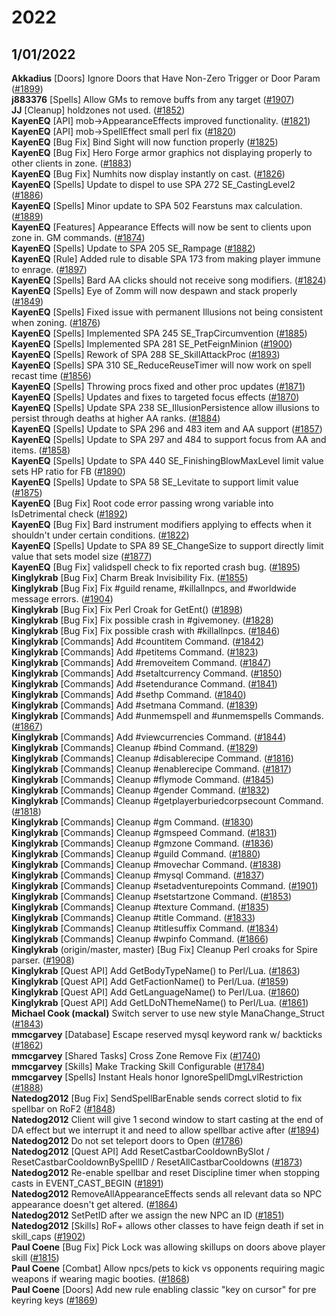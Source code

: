 # 2022

## 1/01/2022

**Akkadius** [Doors] Ignore Doors that Have Non-Zero Trigger or Door Param ([#1899](https://github.com/EQEmu/Server/pull/1899))  
**j883376** [Spells] Allow GMs to remove buffs from any target ([#1907](https://github.com/EQEmu/Server/pull/1907))  
**JJ** [Cleanup] holdzones not used. ([#1852](https://github.com/EQEmu/Server/pull/1852))  
**KayenEQ** [API] mob->AppearanceEffects improved functionality. ([#1821](https://github.com/EQEmu/Server/pull/1821))  
**KayenEQ** [API] mob->SpellEffect small perl fix ([#1820](https://github.com/EQEmu/Server/pull/1820))  
**KayenEQ** [Bug Fix] Bind Sight will now function properly ([#1825](https://github.com/EQEmu/Server/pull/1825))  
**KayenEQ** [Bug Fix] Hero Forge armor graphics not displaying properly to other clients in zone. ([#1883](https://github.com/EQEmu/Server/pull/1883))  
**KayenEQ** [Bug Fix] Numhits now display instantly on cast. ([#1826](https://github.com/EQEmu/Server/pull/1826))  
**KayenEQ** [Spells] Update to dispel to use SPA 272 SE_CastingLevel2 ([#1886](https://github.com/EQEmu/Server/pull/1886))  
**KayenEQ** [Spells] Minor update to SPA 502 Fearstuns max calculation. ([#1889](https://github.com/EQEmu/Server/pull/1889))  
**KayenEQ** [Features] Appearance Effects will now be sent to clients upon zone in. GM commands. ([#1874](https://github.com/EQEmu/Server/pull/1874))  
**KayenEQ** [Spells] Update to SPA 205 SE_Rampage ([#1882](https://github.com/EQEmu/Server/pull/1882))  
**KayenEQ** [Rule] Added rule to disable SPA 173 from making player immune to enrage. ([#1897](https://github.com/EQEmu/Server/pull/1897))  
**KayenEQ** [Spells] Bard AA clicks should not receive song modifiers. ([#1824](https://github.com/EQEmu/Server/pull/1824))  
**KayenEQ** [Spells] Eye of Zomm will now despawn and stack properly ([#1849](https://github.com/EQEmu/Server/pull/1849))  
**KayenEQ** [Spells] Fixed issue with permanent Illusions not being consistent when zoning. ([#1876](https://github.com/EQEmu/Server/pull/1876))  
**KayenEQ** [Spells] Implemented SPA 245 SE_TrapCircumvention ([#1885](https://github.com/EQEmu/Server/pull/1885))  
**KayenEQ** [Spells] Implemented SPA 281 SE_PetFeignMinion ([#1900](https://github.com/EQEmu/Server/pull/1900))  
**KayenEQ** [Spells] Rework of SPA 288 SE_SkillAttackProc ([#1893](https://github.com/EQEmu/Server/pull/1893))  
**KayenEQ** [Spells] SPA 310 SE_ReduceReuseTimer will now work on spell recast time ([#1856](https://github.com/EQEmu/Server/pull/1856))  
**KayenEQ** [Spells] Throwing procs fixed and other proc updates ([#1871](https://github.com/EQEmu/Server/pull/1871))  
**KayenEQ** [Spells] Updates and fixes to targeted focus effects ([#1870](https://github.com/EQEmu/Server/pull/1870))  
**KayenEQ** [Spells] Update SPA 238 SE_IllusionPersistence allow illusions to persist through deaths at higher AA ranks. ([#1884](https://github.com/EQEmu/Server/pull/1884))  
**KayenEQ** [Spells] Update to SPA 296 and 483 item and AA support ([#1857](https://github.com/EQEmu/Server/pull/1857))  
**KayenEQ** [Spells] Update to SPA 297 and 484 to support focus from AA and items. ([#1858](https://github.com/EQEmu/Server/pull/1858))  
**KayenEQ** [Spells] Update to SPA 440 SE_FinishingBlowMaxLevel limit value sets HP ratio for FB ([#1890](https://github.com/EQEmu/Server/pull/1890))  
**KayenEQ** [Spells] Update to SPA 58 SE_Levitate to support limit value ([#1875](https://github.com/EQEmu/Server/pull/1875))  
**KayenEQ** [Bug Fix] Root code error passing wrong variable into IsDetrimental check ([#1892](https://github.com/EQEmu/Server/pull/1892))  
**KayenEQ** [Bug Fix] Bard instrument modifiers applying to effects when it shouldn't under certain conditions. ([#1822](https://github.com/EQEmu/Server/pull/1822))  
**KayenEQ** [Spells] Update to SPA 89 SE_ChangeSize to support directly limit value that sets model size ([#1877](https://github.com/EQEmu/Server/pull/1877))  
**KayenEQ** [Bug Fix] validspell check to fix reported crash bug. ([#1895](https://github.com/EQEmu/Server/pull/1895))  
**Kinglykrab** [Bug Fix] Charm Break Invisibility Fix. ([#1855](https://github.com/EQEmu/Server/pull/1855))  
**Kinglykrab** [Bug Fix] Fix #guild rename, #killallnpcs, and #worldwide message errors. ([#1904](https://github.com/EQEmu/Server/pull/1904))  
**Kinglykrab** [Bug Fix] Fix Perl Croak for GetEnt() ([#1898](https://github.com/EQEmu/Server/pull/1898))  
**Kinglykrab** [Bug Fix] Fix possible crash in #givemoney. ([#1828](https://github.com/EQEmu/Server/pull/1828))  
**Kinglykrab** [Bug Fix] Fix possible crash with #killallnpcs. ([#1846](https://github.com/EQEmu/Server/pull/1846))  
**Kinglykrab** [Commands] Add #countitem Command. ([#1842](https://github.com/EQEmu/Server/pull/1842))  
**Kinglykrab** [Commands] Add #petitems Command. ([#1823](https://github.com/EQEmu/Server/pull/1823))  
**Kinglykrab** [Commands] Add #removeitem Command. ([#1847](https://github.com/EQEmu/Server/pull/1847))  
**Kinglykrab** [Commands] Add #setaltcurrency Command. ([#1850](https://github.com/EQEmu/Server/pull/1850))  
**Kinglykrab** [Commands] Add #setendurance Command. ([#1841](https://github.com/EQEmu/Server/pull/1841))  
**Kinglykrab** [Commands] Add #sethp Command. ([#1840](https://github.com/EQEmu/Server/pull/1840))  
**Kinglykrab** [Commands] Add #setmana Command. ([#1839](https://github.com/EQEmu/Server/pull/1839))  
**Kinglykrab** [Commands] Add #unmemspell and #unmemspells Commands. ([#1867](https://github.com/EQEmu/Server/pull/1867))  
**Kinglykrab** [Commands] Add #viewcurrencies Command. ([#1844](https://github.com/EQEmu/Server/pull/1844))  
**Kinglykrab** [Commands] Cleanup #bind Command. ([#1829](https://github.com/EQEmu/Server/pull/1829))  
**Kinglykrab** [Commands] Cleanup #disablerecipe Command. ([#1816](https://github.com/EQEmu/Server/pull/1816))  
**Kinglykrab** [Commands] Cleanup #enablerecipe Command. ([#1817](https://github.com/EQEmu/Server/pull/1817))  
**Kinglykrab** [Commands] Cleanup #flymode Command. ([#1845](https://github.com/EQEmu/Server/pull/1845))  
**Kinglykrab** [Commands] Cleanup #gender Command. ([#1832](https://github.com/EQEmu/Server/pull/1832))  
**Kinglykrab** [Commands] Cleanup #getplayerburiedcorpsecount Command. ([#1818](https://github.com/EQEmu/Server/pull/1818))  
**Kinglykrab** [Commands] Cleanup #gm Command. ([#1830](https://github.com/EQEmu/Server/pull/1830))  
**Kinglykrab** [Commands] Cleanup #gmspeed Command. ([#1831](https://github.com/EQEmu/Server/pull/1831))  
**Kinglykrab** [Commands] Cleanup #gmzone Command. ([#1836](https://github.com/EQEmu/Server/pull/1836))  
**Kinglykrab** [Commands] Cleanup #guild Command. ([#1880](https://github.com/EQEmu/Server/pull/1880))  
**Kinglykrab** [Commands] Cleanup #movechar Command. ([#1838](https://github.com/EQEmu/Server/pull/1838))  
**Kinglykrab** [Commands] Cleanup #mysql Command. ([#1837](https://github.com/EQEmu/Server/pull/1837))  
**Kinglykrab** [Commands] Cleanup #setadventurepoints Command. ([#1901](https://github.com/EQEmu/Server/pull/1901))  
**Kinglykrab** [Commands] Cleanup #setstartzone Command. ([#1853](https://github.com/EQEmu/Server/pull/1853))  
**Kinglykrab** [Commands] Cleanup #texture Command. ([#1835](https://github.com/EQEmu/Server/pull/1835))  
**Kinglykrab** [Commands] Cleanup #title Command. ([#1833](https://github.com/EQEmu/Server/pull/1833))  
**Kinglykrab** [Commands] Cleanup #titlesuffix Command. ([#1834](https://github.com/EQEmu/Server/pull/1834))  
**Kinglykrab** [Commands] Cleanup #wpinfo Command. ([#1866](https://github.com/EQEmu/Server/pull/1866))  
**Kinglykrab** (origin/master, master) [Bug Fix] Cleanup Perl croaks for Spire parser. ([#1908](https://github.com/EQEmu/Server/pull/1908))  
**Kinglykrab** [Quest API] Add GetBodyTypeName() to Perl/Lua. ([#1863](https://github.com/EQEmu/Server/pull/1863))  
**Kinglykrab** [Quest API] Add GetFactionName() to Perl/Lua. ([#1859](https://github.com/EQEmu/Server/pull/1859))  
**Kinglykrab** [Quest API] Add GetLanguageName() to Perl/Lua. ([#1860](https://github.com/EQEmu/Server/pull/1860))  
**Kinglykrab** [Quest API] Add GetLDoNThemeName() to Perl/Lua. ([#1861](https://github.com/EQEmu/Server/pull/1861))  
**Michael Cook (mackal)** Switch server to use new style ManaChange_Struct ([#1843](https://github.com/EQEmu/Server/pull/1843))  
**mmcgarvey** [Database] Escape reserved mysql keyword rank w/ backticks ([#1862](https://github.com/EQEmu/Server/pull/1862))  
**mmcgarvey** [Shared Tasks] Cross Zone Remove Fix ([#1740](https://github.com/EQEmu/Server/pull/1740))  
**mmcgarvey** [Skills] Make Tracking Skill Configurable ([#1784](https://github.com/EQEmu/Server/pull/1784))  
**mmcgarvey** [Spells] Instant Heals honor IgnoreSpellDmgLvlRestriction ([#1888](https://github.com/EQEmu/Server/pull/1888))  
**Natedog2012** [Bug Fix] SendSpellBarEnable sends correct slotid to fix spellbar on RoF2 ([#1848](https://github.com/EQEmu/Server/pull/1848))  
**Natedog2012** Client will give 1 second window to start casting at the end of DA effect but we interrupt it and need to allow spellbar active after ([#1894](https://github.com/EQEmu/Server/pull/1894))  
**Natedog2012** Do not set teleport doors to Open ([#1786](https://github.com/EQEmu/Server/pull/1786))  
**Natedog2012** [Quest API] Add ResetCastbarCooldownBySlot / ResetCastbarCooldownBySpellID / ResetAllCastbarCooldowns ([#1873](https://github.com/EQEmu/Server/pull/1873))  
**Natedog2012** Re-enable spellbar and reset Discipline timer when stopping casts in EVENT_CAST_BEGIN ([#1891](https://github.com/EQEmu/Server/pull/1891))  
**Natedog2012** RemoveAllAppearanceEffects sends all relevant data so NPC appearance doesn't get altered. ([#1864](https://github.com/EQEmu/Server/pull/1864))  
**Natedog2012** SetPetID after we assign the new NPC an ID ([#1851](https://github.com/EQEmu/Server/pull/1851))  
**Natedog2012** [Skills] RoF+ allows other classes to have feign death if set in skill_caps ([#1902](https://github.com/EQEmu/Server/pull/1902))  
**Paul Coene** [Bug Fix] Pick Lock was allowing skillups on doors above player skill ([#1815](https://github.com/EQEmu/Server/pull/1815))  
**Paul Coene** [Combat] Allow npcs/pets to kick vs opponents requiring magic weapons if wearing magic booties. ([#1868](https://github.com/EQEmu/Server/pull/1868))  
**Paul Coene** [Doors] Add new rule enabling classic "key on cursor" for pre keyring keys ([#1869](https://github.com/EQEmu/Server/pull/1869))
